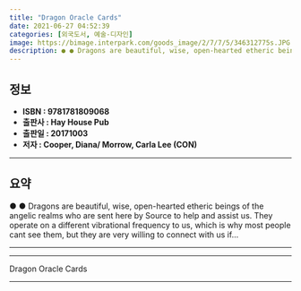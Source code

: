```yaml
---
title: "Dragon Oracle Cards"
date: 2021-06-27 04:52:39
categories: [외국도서, 예술-디자인]
image: https://bimage.interpark.com/goods_image/2/7/7/5/346312775s.JPG
description: ● ● Dragons are beautiful, wise, open-hearted etheric beings of the angelic realms who are sent here by Source to help and assist us. They operate on a differ
---
```


## **정보**

- **ISBN : 9781781809068**
- **출판사 : Hay House Pub**
- **출판일 : 20171003**
- **저자 : Cooper, Diana/ Morrow, Carla Lee (CON)**

------



## **요약**

●  ●  Dragons are beautiful, wise, open-hearted etheric beings of the angelic realms who are sent here by Source to help and assist us. They operate on a different vibrational frequency to us, which is why most people cant see them, but they are very willing to connect with us if... 

------



------


Dragon Oracle Cards 

------


